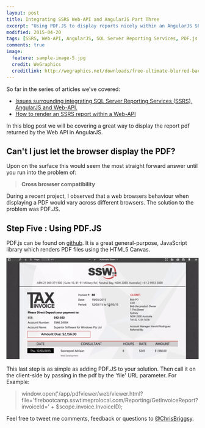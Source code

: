 ```yaml
---
layout: post
title: Integrating SSRS Web-API and AngularJS Part Three
excerpt: "Using PDF.JS to display reports nicely within an AngularJS SPA"
modified: 2015-04-20
tags: [SSRS, Web-API, AngularJS, SQL Server Reporting Services, PDF.js  ]
comments: true
image:
  feature: sample-image-5.jpg
  credit: WeGraphics
  creditlink: http://wegraphics.net/downloads/free-ultimate-blurred-background-pack/
---
```


So far in the series of articles we've covered:

* [Issues surrounding integrating SQL Server Reporting Services (SSRS), AngularJS and Web-API. ](http://blog.chrisbriggsy.com/the-first-step-towards-integration/)
* [How to render an SSRS report within a Web-API ](http://blog.chrisbriggsy.com/How-to-Integrate-SSRS-and-WebAPI/)

In this blog post we will be covering a great way to display the report pdf returned by the Web API in AngularJS.


## Can't I just let the browser display the PDF?
Upon on the surface this would seem the most straight forward answer until you run into the problem of:

>**Cross browser compatibility**

During a recent project, I observed that a web browsers behaviour when displaying a PDF would vary across different browsers. The solution to the problem was PDF.JS.

## Step Five : Using PDF.JS

PDF.js can be found on [github](https://mozilla.github.io/pdf.js/). It is a great general-purpose, JavaScript library which renders PDF files using the HTML5 Canvas.

![PDF.js in action](/images/2015-04-29_10-09-56-compressor.png)

This last step is as simple as adding PDF.JS to your solution. Then call it on the client-side by passing in the pdf by the 'file' URL parameter. For Example:  

>window.open('/app/pdfviewer/web/viewer.html?file='firebootcamp.sswtimeprolocal.com/Reporting/GetInvoiceReport?invoiceId=' + $scope.invoice.InvoiceID);

Feel free to tweet me comments, feedback or questions to [@ChrisBriggsy](https://twitter.com/ChrisBriggsy).
